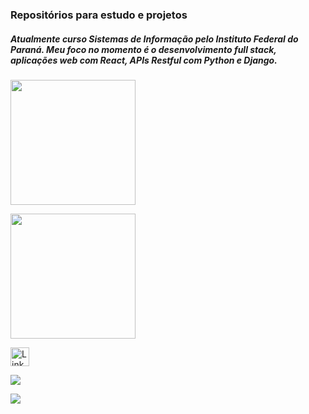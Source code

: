 
### Repositórios para estudo e projetos
##### Atualmente curso Sistemas de Informação pelo Instituto Federal do Paraná. Meu foco no momento é o desenvolvimento full stack, aplicações web com React, APIs Restful com Python e Django. 


<p>
  <a href="https://github.com/anuraghazra/github-readme-stats">
    <img height="200" align="center" src="https://github-readme-stats.vercel.app/api/top-langs/?username=LuizFKM&layout=compact&theme=dracula">
  </a>
</p>

<p>
  <a href="https://github.com/anuraghazra/github-readme-stats">
    <img height="200" src="https://github-readme-stats.vercel.app/api?username=luizFKM&show_icons=true&theme=dracula&layout=compact">
  </a>
</p>

<p>
  <a href="https://www.linkedin.com/in/lluizfkmchico/">
    <img src="https://img.shields.io/badge/LinkedIn-0077B5?style=for-the-badge&logo=linkedin&logoColor=white" alt="Linkedin" height="30">
  </a>
</p>

<p>
  <a href="https://github.com/anuraghazra/github-readme-stats">
    <img src="https://github-readme-stats.vercel.app/api/pin/?username=luizFKM&repo=efood_react&theme=dracula">
  </a>
</p>
<p>
  <a href="https://github.com/anuraghazra/github-readme-stats">
    <img src="https://github-readme-stats.vercel.app/api/pin/?username=luizFKM&repo=bookstore&theme=dracula">
  </a>
</p>




<!--
**LuizFKM/LuizFKM** is a ✨ _special_ ✨ repository because its `README.md` (this file) appears on your GitHub profile.

Here are some ideas to get you started:

- 🔭 I’m currently working on ...
- 🌱 I’m currently learning ...
- 👯 I’m looking to collaborate on ...
- 🤔 I’m looking for help with ...
- 💬 Ask me about ...
- 📫 How to reach me: ...
- 😄 Pronouns: ...
- ⚡ Fun fact: ...
-->
